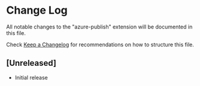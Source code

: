 # Change Log
All notable changes to the "azure-publish" extension will be documented in this file.

Check [Keep a Changelog](http://keepachangelog.com/) for recommendations on how to structure this file.

## [Unreleased]
- Initial release
